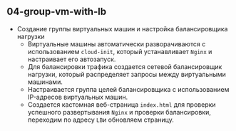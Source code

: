 ## **04-group-vm-with-lb**

- Создание группы виртуальных машин и настройка балансировщика нагрузки
  - Виртуальные машины автоматически разворачиваются с использованием `cloud-init`, который устанавливает `Nginx` и настраивает его автозапуск.
  - Для балансировки трафика создается сетевой балансировщик нагрузки, который распределяет запросы между виртуальными машинами.
  - Настраивается группа целей балансировщика с использованием IP-адресов виртуальных машин.
  - Создается кастомная веб-страница `index.html` для проверки успешного развертывания `Nginx` и проверки балансировки, переходим по адресу `LB`и обновляем страницу.
